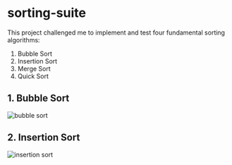 # sorting-suite

This project challenged me to implement and test four fundamental sorting algorithms: 

1. Bubble Sort
2. Insertion Sort
3. Merge Sort
4. Quick Sort

## 1. Bubble Sort

![bubble sort](https://upload.wikimedia.org/wikipedia/commons/8/83/Bubblesort-edited-color.svg)

## 2. Insertion Sort

![insertion sort](https://upload.wikimedia.org/wikipedia/commons/4/42/Insertion_sort.gif)
